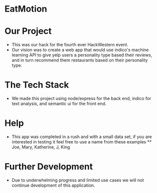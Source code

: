 # EatMotion
# Our Project
* This was our hack for the fourth ever HackWestern event.
* Our vision was to create a web app that would use indico's machine learning API to give yelp users
a personality type based their reviews, and in turn recommend them restaurants based on their personality type. 
# The Tech Stack
* We made this project using node/express for the back end, indico for text analysis, and semantic ui for the front end.
# Help
* This app was completed in a rush and with a small data set, if you are interested in testing it feel free to use a name from these examples
** Joe, Mary, Katherine, J, King
# Further Development
* Due to underwhelming progress and limited use cases we will not continue development of this application.
